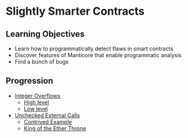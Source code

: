# Slightly Smarter Contracts

## Learning Objectives
- Learn how to programmatically detect flaws in smart contracts
- Discover features of Manticore that enable programmatic analysis
- Find a bunch of bugs

## Progression
- [Integer Overflows](integer_overflow)
  - [High level](integer_overflow/high_level)
  - [Low level](integer_overflow/low_level)
- [Unchecked External Calls](unchecked_external_call)
  - [Contrived Example](unchecked_external_call/representitive_example)
  - [King of the Ether Throne](unchecked_external_call/KotET)
